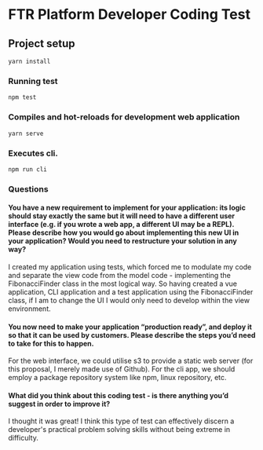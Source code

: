 # FTR Platform Developer Coding Test

## Project setup

```
yarn install
```

### Running test

```
npm test
```

### Compiles and hot-reloads for development web application

```
yarn serve
```

### Executes cli.

```
npm run cli
```

### Questions

#### You have a new requirement to implement for your application: its logic should stay exactly the same but it will need to have a different user interface (e.g. if you wrote a web app, a different UI may be a REPL). Please describe how you would go about implementing this new UI in your application? Would you need to restructure your solution in any way?

I created my application using tests, which forced me to modulate my code and separate the view code from the model code - implementing the FibonacciFinder class in the most logical way.
So having created a vue application, CLI application and a test application using the FibonacciFinder class, if I am to change the UI I would only need to develop within the view environment.

#### You now need to make your application “production ready”, and deploy it so that it can be used by customers. Please describe the steps you’d need to take for this to happen.

For the web interface, we could utilise s3 to provide a static web server (for this proposal, I merely made use of Github). For the cli app, we should employ a package repository system like npm, linux repository, etc.

#### What did you think about this coding test - is there anything you’d suggest in order to improve it?

I thought it was great! I think this type of test can effectively discern a developer's practical problem solving skills without being extreme in difficulty.
